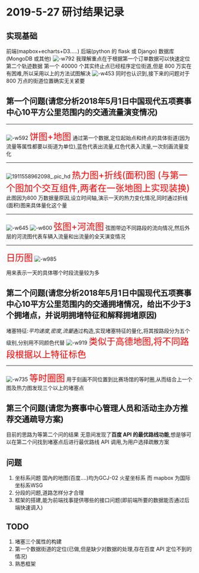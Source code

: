 # 2019-5-27 研讨结果记录
## 实现基础
前端(mapbox+echarts+D3.....)
后端(python 的 flask 或 Django)
数据库(MongoDB 或其他)
![-w792](media/15615094206185/15589703464984.jpg)
我理解重点在于根据第一个订单数据可以快速定位第二个轨迹数据
第一个 40000 个其实终止点已经程序定位街道,但是 800 万实在有困难,所以采用以上的方法试图解决
![-w453](media/15615094206185/15589706489023.jpg)
同时也认识到,接下来的问题对于 800 万点的街道位置确实无关紧要
## 第一个问题(请您分析2018年5月1日中国现代五项赛事中心10平方公里范围内的交通流量演变情况)
____
![-w592](media/15615094206185/15589709319048.jpg)
<font size=5 color='red'>饼图+地图</font>
通过第一个数据,定位起始点和终点的具体街道(因为流量等属性都要以街道为单位),蓝色代表出流量,红色代表入流量,一次刻画流量变化
____

![1911558962098_.pic_hd](media/15615094206185/1911558962098_.pic_hd.jpg)
<font size=5 color='red'>热力图+折线(面积)图
(与第一个图加个交互组件,两者在一张地图上实现装换)</font>
此图因为800 万数据量原因,设立时间轴,演示一天的热力变化情况,同时通过折线(面积)图来具体量化这个量
____
![-w645](media/15615094206185/15589713680027.jpg)
![-w600](media/15615094206185/15589713834985.jpg)
<font size=5 color='red'>弦图+河流图</font>
弦图带边不同路段的流向情况,然后外层的河流图代表车辆入流量和出流量的全天演变情况
___
<font size=5 color='red'>日历图</font>
![-w985](media/15615094206185/15589718326400.jpg)

用来表示一天的具体哪个时段流量较为多
## 第二个问题(请您分析2018年5月1日中国现代五项赛事中心10平方公里范围内的交通拥堵情况，给出不少于3个拥堵点，并说明拥堵特征和解释拥堵原因)

堵塞特征:*平均速度,密度,流量*通过构造,实现堵塞特征的量化,将其按路段分为五个级别,分别用不同颜色代替
![-w919](media/15615094206185/15589718754131.jpg)
<font size=5 color='red'>类似于高德地图,将不同路段根据以上特征标色</font>
___
![-w735](media/15615094206185/15589720595125.jpg)
<font size=5 color='red'>等时圈图</font>
用于刻画不同位置到比赛场馆的等时圈,从而结合上一个图及热力图发现三个以上的堵塞点
## 第三个问题(请您为赛事中心管理人员和活动主办方推荐交通疏导方案)

目前的思路为等第二个问的结果
无意间发现了**百度 API 的最优路线功能**,想是够可以在第二个问找到堵塞点后进行最优路线 API 调用,为用户选择疏散方案
## 问题
1. 坐标系问题
   国內的地图(百度....)均为GCJ-02 火星坐标系
   而 mapbox 为国际坐标系WSG
1. 分段的问题,道路怎样分才合理
2. 框架的搭建,能为前端找事提供哪些的接口问题(即前端所要的数据能否通过后端快速调入)
## TODO
1. 堵塞三个属性的构建
2. 第一个数据街道的定位(已做,但是缺少对数据的处理,存在百度 API 定位不到的情况)
3. 熟悉框架










